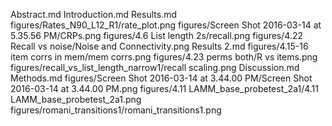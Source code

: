 Abstract.md
Introduction.md
Results.md
figures/Rates_N90_L12_R1/rate_plot.png
figures/Screen Shot 2016-03-14 at 5.35.56 PM/CRPs.png
figures/4.6 List length 2s/recall.png
figures/4.22 Recall vs noise/Noise and Connectivity.png
Results 2.md
figures/4.15-16 item corrs in mem/mem corrs.png
figures/4.23 perms both/R vs items.png
figures/recall_vs_list_length_narrow1/recall scaling.png
Discussion.md
Methods.md
figures/Screen Shot 2016-03-14 at 3.44.00 PM/Screen Shot 2016-03-14 at 3.44.00 PM.png
figures/4.11 LAMM_base_probetest_2a1/4.11 LAMM_base_probetest_2a1.png
figures/romani_transitions1/romani_transitions1.png